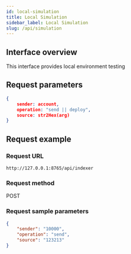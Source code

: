 ```yaml
---
id: local-simulation
title: Local Simulation
sidebar_label: Local Simulation
slug: /api/simulation 
---
```




## Interface overview

This interface provides local environment testing

## Request parameters

```json
{
	sender: account,
	operation: "send || deploy",
	source: str2Hex(arg)
}
```

## Request example

### Request URL

`http://127.0.0.1:8765/api/indexer`

### Request method

POST

### Request sample parameters

```json
{
    "sender": "10000",
    "operation": "send",
    "source": "123213"
}
```



